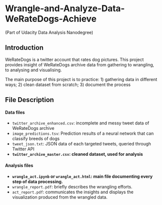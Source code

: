 # Wrangle-and-Analyze-Data-WeRateDogs-Achieve
(Part of Udacity Data Analysis Nanodegree)
## Introduction
WeRateDogs is a twitter account that rates dog pictures. This project provides insight of WeRateDogs archive data from gathering to wrangling, to analysing and visualising.

The main purpose of this project is to practice: 1) gathering data in different ways; 2) clean dataset from scratch; 3) document the process

## File Description
#### Data files
- `twitter_archive_enhanced.csv`: incomplete and messy tweet data of WeRateDogs archive
- `image_predictions.tsv`: Prediction results of a neural network that can classify breeds of dogs
- `tweet_json.txt`: JSON data of each targeted tweets, queried through Twitter API
- **`twitter_archive_master.csv`: cleaned dataset, used for analysis**

#### Analysis files
- **`wrangle_act.ipynb` or `wrangle_act.html`: main file documenting every step of data processing.**
- `wrangle_report.pdf`: briefly describes the wrangling efforts.
- `act_report.pdf`: communicates the insights and displays the visualization produced from the wrangled data. 
